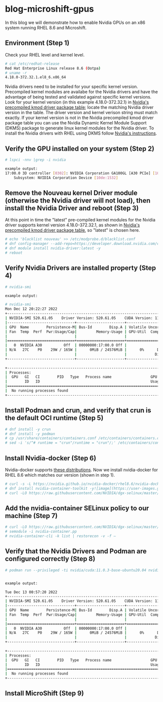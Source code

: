 # blog-microshift-gpus
In this blog we will demonstrate how to enable Nvidia GPUs on an x86 system running RHEL 8.6 and Microshift. 
## Environment (Step 1)
Check your RHEL level and kernel level.
```bash
# cat /etc/redhat-release
Red Hat Enterprise Linux release 8.6 (Ootpa)
# uname -r 
4.18.0-372.32.1.el8_6.x86_64 
```
Nvidia drivers need to be installed for your specific kernel version. 
Precompiled kernel modules are availabe for the Nvidia drivers and have the advantage of being tested and validated against specific kernel versions. 
Look for your kernel version (in this example 4.18.0-372.32.1) in [Nvidia's precompiled kmod driver package table](https://developer.download.nvidia.com/compute/cuda/repos/rhel8/x86_64/precompiled/); locate the matching Nvidia driver version in the table.
The driver version and kernel verison string must match exactly.  If your kernel version is not in the Nvidia precompiled kmod driver package table you can use the Nvidia Dynamic Kernel Module Support (DKMS) package to generate linux kernel modules for the Nvidia driver. To install the Nvidia drivers with RHEL using DKMS follow [Nvidia's instructions](https://docs.nvidia.com/datacenter/tesla/tesla-installation-notes/index.html). 



## Verify the GPU installed on your system (Step 2)
```bash
# lspci -nnv |grep -i nvidia

example output:
17:00.0 3D controller [0302]: NVIDIA Corporation GA100GL [A30 PCIe] [10de:20b7] (rev a1)
	Subsystem: NVIDIA Corporation Device [10de:1532]
```

## Remove the Nouveau kernel Driver module (otherwise the Nvidia driver will not load), then install the Nvidia Driver and reboot (Step 3)
At this point in time the "latest" pre-compiled kernel modules for the Nvidia driver supports kernel version 4.18.0-372.32.1, as shown in [Nvidia's precompiled kmod driver package table](https://developer.download.nvidia.com/compute/cuda/repos/rhel8/x86_64/precompiled/), so "latest" is chosen here.  
```bash
# echo 'blacklist nouveau' >> /etc/modprobe.d/blacklist.conf
# dnf config-manager --add-repo=https://developer.download.nvidia.com/compute/cuda/repos/rhel8/x86_64/cuda-rhel8.repo
# dnf module install nvidia-driver:latest -y
# reboot
```

## Verify Nvidia Drivers are installed property (Step 4) 
```bash
# nvidia-smi 

example output:

# nvidia-smi
Mon Dec 12 20:22:27 2022       
+-----------------------------------------------------------------------------+
| NVIDIA-SMI 520.61.05    Driver Version: 520.61.05    CUDA Version: 11.8     |
|-------------------------------+----------------------+----------------------+
| GPU  Name        Persistence-M| Bus-Id        Disp.A | Volatile Uncorr. ECC |
| Fan  Temp  Perf  Pwr:Usage/Cap|         Memory-Usage | GPU-Util  Compute M. |
|                               |                      |               MIG M. |
|===============================+======================+======================|
|   0  NVIDIA A30          Off  | 00000000:17:00.0 Off |                    0 |
| N/A   27C    P0    29W / 165W |      0MiB / 24576MiB |      0%      Default |
|                               |                      |             Disabled |
+-------------------------------+----------------------+----------------------+
                                                                               
+-----------------------------------------------------------------------------+
| Processes:                                                                  |
|  GPU   GI   CI        PID   Type   Process name                  GPU Memory |
|        ID   ID                                                   Usage      |
|=============================================================================|
|  No running processes found                                                 |
+-----------------------------------------------------------------------------+
```


## Install Podman and crun, and verify that crun is the default OCI runtime (Step 5)
```bash
# dnf install -y crun
# dnf install -y podman
# cp /usr/share/containers/containers.conf /etc/containers/containers.conf
# sed -i 's/^# runtime = "crun"/runtime = "crun"/;' /etc/containers/containers.conf
```

## Install Nvidia-docker (Step 6)
Nvidia-docker supports [these distributions](https://nvidia.github.io/nvidia-docker/). Now we install nvidia-docker for RHEL 8.6 which matches our version (shown in step 1).
```bash
# curl -s -L https://nvidia.github.io/nvidia-docker/rhel8.6/nvidia-docker.repo | tee /etc/yum.repos.d/nvidia-docker.repo
# dnf install nvidia-container-toolkit -y![image](https://user-images.githubusercontent.com/3208719/207197182-7067db89-acfd-4dcc-afc0-ee3b29113daa.png)
# curl -LO https://raw.githubusercontent.com/NVIDIA/dgx-selinux/master/bin/RHEL8/nvidia-container.pp
```

## Add the nvidia-container SELinux policy to our machine (Step 7)
```bash
# curl -LO https://raw.githubusercontent.com/NVIDIA/dgx-selinux/master/bin/RHEL8/nvidia-container.pp
# semodule -i nvidia-container.pp
# nvidia-container-cli -k list | restorecon -v -f –
```



## Verify that the Nvidia Drivers and Podman are configured correctly (Step 8) 
```bash
# podman run --privileged -ti nvidia/cuda:11.0.3-base-ubuntu20.04 nvidia-smi


example output: 

Tue Dec 13 00:57:20 2022       
+-----------------------------------------------------------------------------+
| NVIDIA-SMI 520.61.05    Driver Version: 520.61.05    CUDA Version: 11.8     |
|-------------------------------+----------------------+----------------------+
| GPU  Name        Persistence-M| Bus-Id        Disp.A | Volatile Uncorr. ECC |
| Fan  Temp  Perf  Pwr:Usage/Cap|         Memory-Usage | GPU-Util  Compute M. |
|                               |                      |               MIG M. |
|===============================+======================+======================|
|   0  NVIDIA A30          Off  | 00000000:17:00.0 Off |                    0 |
| N/A   27C    P0    29W / 165W |      0MiB / 24576MiB |      0%      Default |
|                               |                      |             Disabled |
+-------------------------------+----------------------+----------------------+
                                                                               
+-----------------------------------------------------------------------------+
| Processes:                                                                  |
|  GPU   GI   CI        PID   Type   Process name                  GPU Memory |
|        ID   ID                                                   Usage      |
|=============================================================================|
|  No running processes found                                                 |
+-----------------------------------------------------------------------------+
```

## Install MicroShift (Step 9) 
